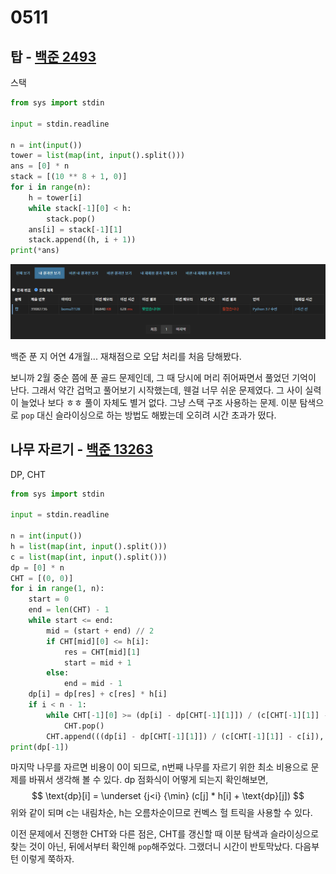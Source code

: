 # 0511



## 탑 - [백준 2493](https://www.acmicpc.net/problem/2493)

스택

```python
from sys import stdin

input = stdin.readline

n = int(input())
tower = list(map(int, input().split()))
ans = [0] * n
stack = [(10 ** 8 + 1, 0)]
for i in range(n):
    h = tower[i]
    while stack[-1][0] < h:
        stack.pop()
    ans[i] = stack[-1][1]
    stack.append((h, i + 1))
print(*ans)
```

![image-20220511175922086](README.assets/image-20220511175922086.png)

백준 푼 지 어연 4개월... 재채점으로 오답 처리를 처음 당해봤다.

보니까 2월 중순 쯤에 푼 골드 문제인데, 그 때 당시에 머리 쥐어짜면서 풀었던 기억이 난다. 그래서 약간 겁먹고 풀어보기 시작했는데, 웬걸 너무 쉬운 문제였다. 그 사이 실력이 늘었나 보다 ㅎㅎ 풀이 자체도 별거 없다. 그냥 스택 구조 사용하는 문제. 이분 탐색으로 `pop` 대신 슬라이싱으로 하는 방법도 해봤는데 오히려 시간 초과가 떴다.



## 나무 자르기 - [백준 13263](https://www.acmicpc.net/problem/13263)

DP, CHT

```python
from sys import stdin

input = stdin.readline

n = int(input())
h = list(map(int, input().split()))
c = list(map(int, input().split()))
dp = [0] * n
CHT = [(0, 0)]
for i in range(1, n):
    start = 0
    end = len(CHT) - 1
    while start <= end:
        mid = (start + end) // 2
        if CHT[mid][0] <= h[i]:
            res = CHT[mid][1]
            start = mid + 1
        else:
            end = mid - 1
    dp[i] = dp[res] + c[res] * h[i]
    if i < n - 1:
        while CHT[-1][0] >= (dp[i] - dp[CHT[-1][1]]) / (c[CHT[-1][1]] - c[i]):
            CHT.pop()
        CHT.append(((dp[i] - dp[CHT[-1][1]]) / (c[CHT[-1][1]] - c[i]), i))
print(dp[-1])
```

마지막 나무를 자르면 비용이 0이 되므로, n번째 나무를 자르기 위한 최소 비용으로 문제를 바꿔서 생각해 볼 수 있다. dp 점화식이 어떻게 되는지 확인해보면,
$$
\text{dp}[i] = \underset {j<i} {\min} (c[j] * h[i] + \text{dp}[j])
$$
위와 같이 되며 c는 내림차순, h는 오름차순이므로 컨벡스 헐 트릭을 사용할 수 있다.

이전 문제에서 진행한 CHT와 다른 점은, CHT를 갱신할 때 이분 탐색과 슬라이싱으로 찾는 것이 아닌, 뒤에서부터 확인해 `pop`해주었다. 그랬더니 시간이 반토막났다. 다음부턴 이렇게 쭉하자.